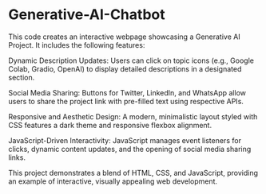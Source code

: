 # Generative-AI-Chatbot
This code creates an interactive webpage showcasing a Generative AI Project. 
 It includes the following features:

Dynamic Description Updates:
Users can click on topic icons (e.g., Google Colab, Gradio, OpenAI) to display detailed descriptions in a designated section.

Social Media Sharing:
Buttons for Twitter, LinkedIn, and WhatsApp allow users to share the project link with pre-filled text using respective APIs.

Responsive and Aesthetic Design:
A modern, minimalistic layout styled with CSS features a dark theme and responsive flexbox alignment.

JavaScript-Driven Interactivity:
JavaScript manages event listeners for clicks, dynamic content updates, and the opening of social media sharing links.

This project demonstrates a blend of HTML, CSS, and JavaScript, providing an example of interactive, visually appealing web development.






